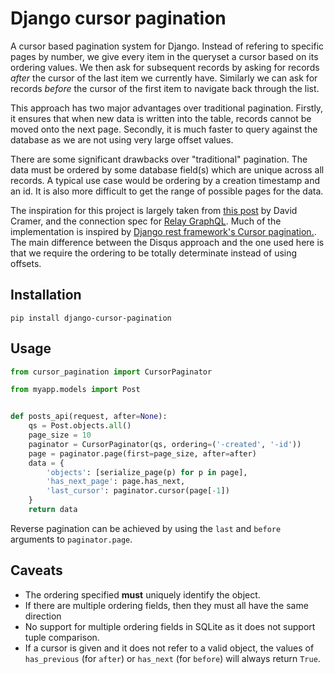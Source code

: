 Django cursor pagination
========================

A cursor based pagination system for Django. Instead of refering to specific
pages by number, we give every item in the queryset a cursor based on its
ordering values. We then ask for subsequent records by asking for records
*after* the cursor of the last item we currently have. Similarly we can ask for
records *before* the cursor of the first item to navigate back through the
list.

This approach has two major advantages over traditional pagination. Firstly, it
ensures that when new data is written into the table, records cannot be moved
onto the next page. Secondly, it is much faster to query against the database
as we are not using very large offset values.

There are some significant drawbacks over "traditional" pagination. The data
must be ordered by some database field(s) which are unique across all records.
A typical use case would be ordering by a creation timestamp and an id. It is
also more difficult to get the range of possible pages for the data.

The inspiration for this project is largely taken from [this
post](http://cramer.io/2011/03/08/building-cursors-for-the-disqus-api) by David
Cramer, and the connection spec for [Relay
GraphQL](https://facebook.github.io/relay/graphql/connections.htm). Much of the
implementation is inspired by [Django rest framework's Cursor
pagination.](https://github.com/tomchristie/django-rest-framework/blob/9b56dda91850a07cfaecbe972e0f586434b965c3/rest_framework/pagination.py#L407-L707).
The main difference between the Disqus approach and the one used here is that
we require the ordering to be totally determinate instead of using offsets.


Installation
------------

```
pip install django-cursor-pagination
```

Usage
-----

```python
from cursor_pagination import CursorPaginator

from myapp.models import Post


def posts_api(request, after=None):
    qs = Post.objects.all()
    page_size = 10
    paginator = CursorPaginator(qs, ordering=('-created', '-id'))
    page = paginator.page(first=page_size, after=after)
    data = {
        'objects': [serialize_page(p) for p in page],
        'has_next_page': page.has_next,
        'last_cursor': paginator.cursor(page[-1])
    }
    return data
```

Reverse pagination can be achieved by using the `last` and `before` arguments
to `paginator.page`.

Caveats
-------

- The ordering specified **must** uniquely identify the object.
- If there are multiple ordering fields, then they must all have the same
  direction
- No support for multiple ordering fields in SQLite as it does not support
  tuple comparison.
- If a cursor is given and it does not refer to a valid object, the values of
  `has_previous` (for `after`) or `has_next` (for `before`) will always return
  `True`.
